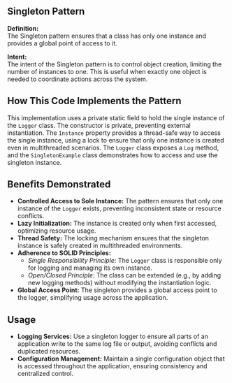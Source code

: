 ## Singleton Pattern

**Definition:**  
The Singleton pattern ensures that a class has only one instance and provides a global point of access to it.

**Intent:**  
The intent of the Singleton pattern is to control object creation, limiting the number of instances to one. This is useful when exactly one object is needed to coordinate actions across the system.

## How This Code Implements the Pattern

This implementation uses a private static field to hold the single instance of the `Logger` class. The constructor is private, preventing external instantiation. The `Instance` property provides a thread-safe way to access the single instance, using a lock to ensure that only one instance is created even in multithreaded scenarios. The `Logger` class exposes a `Log` method, and the `SingletonExample` class demonstrates how to access and use the singleton instance.

## Benefits Demonstrated

- **Controlled Access to Sole Instance:** The pattern ensures that only one instance of the `Logger` exists, preventing inconsistent state or resource conflicts.
- **Lazy Initialization:** The instance is created only when first accessed, optimizing resource usage.
- **Thread Safety:** The locking mechanism ensures that the singleton instance is safely created in multithreaded environments.
- **Adherence to SOLID Principles:**  
  - *Single Responsibility Principle:* The `Logger` class is responsible only for logging and managing its own instance.
  - *Open/Closed Principle:* The class can be extended (e.g., by adding new logging methods) without modifying the instantiation logic.
- **Global Access Point:** The singleton provides a global access point to the logger, simplifying usage across the application.

## Usage

- **Logging Services:** Use a singleton logger to ensure all parts of an application write to the same log file or output, avoiding conflicts and duplicated resources.
- **Configuration Management:** Maintain a single configuration object that is accessed throughout the application, ensuring consistency and centralized control.